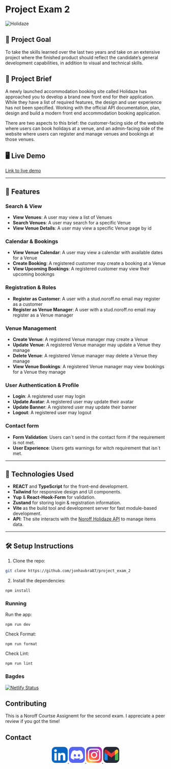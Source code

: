 # Project Exam 2

![Holidaze](https://i.postimg.cc/yx8wbTL8/PE2-cover.jpg)

## 🎯 **Project Goal**

To take the skills learned over the last two years and take on an extensive project where the finished product should reflect the candidate’s general development capabilities, in addition to visual and technical skills.

## 📝 **Project Brief**

A newly launched accommodation booking site called Holidaze has approached you to develop a brand new front end for their application. While they have a list of required features, the design and user experience has not been specified. Working with the official API documentation, plan, design and build a modern front end accommodation booking application.

There are two aspects to this brief: the customer-facing side of the website where users can book holidays at a venue, and an admin-facing side of the website where users can register and manage venues and bookings at those venues.

## 🖥️ **Live Demo**

[Link to live demo](https://pe2-jahb.netlify.app/)

---

## 🔧 **Features**

### Search & View

- **View Venues**: A user may view a list of Venues
- **Search Venues**: A user may search for a specific Venue
- **View Venue Details**: A user may view a specific Venue page by id

### Calendar & Bookings

- **View Venue Calendar**: A user may view a calendar with available dates for a Venue
- **Create Booking**: A registered customer may create a booking at a Venue
- **View Upcoming Bookings**: A registered customer may view their upcoming bookings

### Registration & Roles

- **Register as Customer**: A user with a stud.noroff.no email may register as a customer
- **Register as Venue Manager**: A user with a stud.noroff.no email may register as a Venue manager

### Venue Management

- **Create Venue**: A registered Venue manager may create a Venue
- **Update Venue**: A registered Venue manager may update a Venue they manage
- **Delete Venue**: A registered Venue manager may delete a Venue they manage
- **View Venue Bookings**: A registered Venue manager may view bookings for a Venue they manage

### User Authentication & Profile

- **Login**: A registered user may login
- **Update Avatar**: A registered user may update their avatar
- **Update Banner**: A registered user may update their banner
- **Logout**: A registered user may logout

### Contact form

- **Form Validation**: Users can´t send in the contact form if the requirement is not met.
- **User Experience**: Users gets warnings for witch requirement that isn´t met.

---

## 🚀 **Technologies Used**

- **REACT** and **TypeScript** for the front-end development.
- **Tailwind** for responsive design and UI components.
- **Yup** & **React-Hook-Form** for validation.
- **Zustand** for storing login & registration information.
- **Vite** as the build tool and development server for fast module-based development.
- **API**: The site interacts with the [Noroff Holidaze API](https://docs.noroff.dev/docs/v2) to manage items data.

---

## 🛠️ **Setup Instructions**

1. Clone the repo:

```bash
git clone https://github.com/jonhavbra87/project_exam_2
```

2. Install the dependencies:

```
npm install
```

### Running

Run the app:

```
npm run dev
```

Check Format:

```
npm run format
```

Check Lint:

```
npm run lint
```

### Bagdes

[![Netlify Status](https://api.netlify.com/api/v1/badges/fef0fdc0-ba82-4823-834c-796f5b22d2ce/deploy-status)](https://app.netlify.com/sites/pe2-jahb/deploys)

## Contributing

This is a Noroff Courtse Assignemt for the second exam. I appreciate a peer review if you got the time!

## Contact

<p align="center">
  <a href="https://no.linkedin.com/in/jon-are-haver%C3%A5en-bratt%C3%A5s-5a3805262?trk=people-guest_people_search-card">
    <img src="https://raw.githubusercontent.com/tandpfun/skill-icons/65dea6c4eaca7da319e552c09f4cf5a9a8dab2c8/icons/LinkedIn.svg" width="50" > 
  </a>
  <a href="https://www.discord.com">
    <img src="https://raw.githubusercontent.com/tandpfun/skill-icons/65dea6c4eaca7da319e552c09f4cf5a9a8dab2c8/icons/Discord.svg" width="50" > 
  </a>
  <a href="https://www.instagram.com/jonareb87?igsh=MTAwdDEzZHFwMWFjbQ%3D%3D&utm_source=qr">
    <img src="https://raw.githubusercontent.com/tandpfun/skill-icons/65dea6c4eaca7da319e552c09f4cf5a9a8dab2c8/icons/Instagram.svg" width="50" > 
  </a>
  <a href="mailto:kontakt@brattaasutvikling.no">
    <img src="https://raw.githubusercontent.com/tandpfun/skill-icons/65dea6c4eaca7da319e552c09f4cf5a9a8dab2c8/icons/Gmail-Dark.svg" width="50" > 
  </a>
</p>
